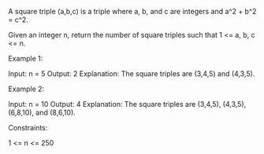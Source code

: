 A square triple (a,b,c) is a triple where a, b, and c are integers and a^2 +
b^2 = c^2.

Given an integer n, return the number of square triples such that 1 <= a, b,
c <= n.


Example 1:


Input: n = 5
Output: 2
Explanation: The square triples are (3,4,5) and (4,3,5).


Example 2:


Input: n = 10
Output: 4
Explanation: The square triples are (3,4,5), (4,3,5), (6,8,10), and
(8,6,10).



Constraints:


1 <= n <= 250




